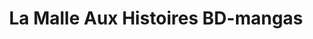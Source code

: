 ---
title: "La Malle Aux Histoires BD-mangas"
url: /pantin/la-malle-aux-histoires-bd-mangas/
shop: Bücher
---